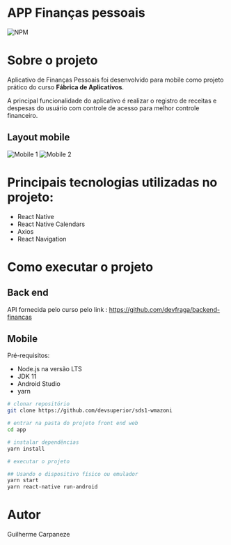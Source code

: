 # APP Finanças pessoais

![NPM](https://img.shields.io/badge/licence-MIT-<brightgreen>)

# Sobre o projeto

Aplicativo de Finanças Pessoais foi desenvolvido para mobile como projeto prático do curso **Fábrica de Aplicativos**.

A principal funcionalidade do aplicativo é realizar o registro de receitas e despesas  do usuário com controle de acesso para melhor controle financeiro.

## Layout mobile
![Mobile 1](https://github.com/gcarpaneze/pictures/blob/d9870ecc4274415b479d2e52483409f06fa995a9/App%20Finan%C3%A7as%201.png) ![Mobile 2](https://github.com/gcarpaneze/pictures/blob/d9870ecc4274415b479d2e52483409f06fa995a9/App%20Finan%C3%A7as%202.png) 

# Principais tecnologias utilizadas no projeto:

- React Native
- React Native Calendars
- Axios
- React Navigation

# Como executar o projeto

## Back end
API fornecida pelo curso pelo link : https://github.com/devfraga/backend-financas

## Mobile
Pré-requisitos:
- Node.js na versão LTS
- JDK 11
- Android Studio
- yarn

```bash
# clonar repositório
git clone https://github.com/devsuperior/sds1-wmazoni

# entrar na pasta do projeto front end web
cd app

# instalar dependências
yarn install

# executar o projeto

## Usando o dispositivo físico ou emulador
yarn start
yarn react-native run-android

```

# Autor

Guilherme Carpaneze
